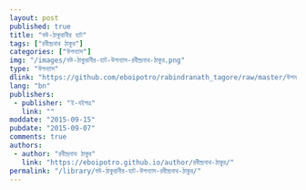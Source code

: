 ```yaml
---
layout: post
published: true
title: "বউ-ঠাকুরানীর হাট"
tags: ["রবীন্দ্রনাথ ঠাকুর"]
categories: ["উপন্যাস"]
img: "/images/বউ-ঠাকুরানীর-হাট-উপন্যাস-রবীন্দ্রনাথ-ঠাকুর.png"
type: "উপন্যাস"
dlink: "https://github.com/eboipotro/rabindranath_tagore/raw/master/উপন্যাস/বউ-ঠাকুরানীর_হাট.epub"
lang: "bn"
publishers: 
 - publisher: "ই-বইপত্র"
   link: ""
moddate: "2015-09-15"
pubdate: "2015-09-07"
comments: true
authors: 
 - author: "রবীন্দ্রনাথ ঠাকুর"
   link: "https://eboipotro.github.io/author/রবীন্দ্রনাথ-ঠাকুর/"
permalink: "/library/বউ-ঠাকুরানীর-হাট-উপন্যাস-রবীন্দ্রনাথ-ঠাকুর/"
---
```

